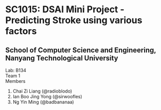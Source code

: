 # SC1015: DSAI Mini Project - Predicting Stroke using various factors
## School of Computer Science and Engineering, Nanyang Technological University

Lab: B134
<br>Team 1 
<br>  Members 
  1. Chai Zi Liang (@radioblodo)
  2. Ian Boo Jing Yong (@sirwoofles)
  3. Ng Yin Ming (@badbananaa)
